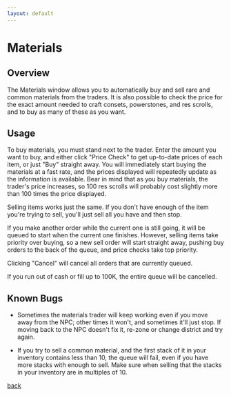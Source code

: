 ```yaml
---
layout: default
---
```


# Materials

## Overview

The Materials window allows you to automatically buy and sell rare and common materials from the traders. It is also possible to check the price for the exact amount needed to craft consets, powerstones, and res scrolls, and to buy as many of these as you want.

## Usage

To buy materials, you must stand next to the trader. Enter the amount you want to buy, and either click "Price Check" to get up-to-date prices of each item, or just "Buy" straight away. You will immediately start buying the materials at a fast rate, and the prices displayed will repeatedly update as the information is available. Bear in mind that as you buy materials, the trader's price increases, so 100 res scrolls will probably cost slightly more than 100 times the price displayed.

Selling items works just the same. If you don't have enough of the item you're trying to sell, you'll just sell all you have and then stop.

If you make another order while the current one is still going, it will be queued to start when the current one finishes. However, selling items take priority over buying, so a new sell order will start straight away, pushing buy orders to the back of the queue, and price checks take top priority.

Clicking "Cancel" will cancel all orders that are currently queued.

If you run out of cash or fill up to 100K, the entire queue will be cancelled.

## Known Bugs

* Sometimes the materials trader will keep working even if you move away from the NPC; other times it won't, and sometimes it'll just stop. If moving back to the NPC doesn't fix it, re-zone or change district and try again.

* If you try to sell a common material, and the first stack of it in your inventory contains less than 10, the queue will fail, even if you have more stacks with enough to sell. Make sure when selling that the stacks in your inventory are in multiples of 10.

[back](./)
